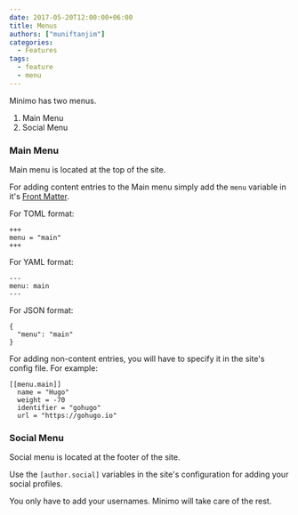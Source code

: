 ```yaml
---
date: 2017-05-20T12:00:00+06:00
title: Menus
authors: ["muniftanjim"]
categories:
  - Features
tags:
  - feature
  - menu
---
```

Minimo has two menus.

1. Main Menu
2. Social Menu

### Main Menu

Main menu is located at the top of the site.

For adding content entries to the Main menu simply add the `menu` variable in it's [Front Matter](https://gohugo.io/content/front-matter/).

For TOML format:

    +++
    menu = "main"
    +++
    
For YAML format:

    ---
    menu: main
    ---

For JSON format:

    {
      "menu": "main"
    }

For adding non-content entries, you will have to specify it in the site's config file. For example:

    [[menu.main]]
      name = "Hugo"
      weight = -70
      identifier = "gohugo"
      url = "https://gohugo.io"


### Social Menu

Social menu is located at the footer of the site.

Use the `[author.social]` variables in the site's configuration for adding your social profiles.

You only have to add your usernames. Minimo will take care of the rest.
